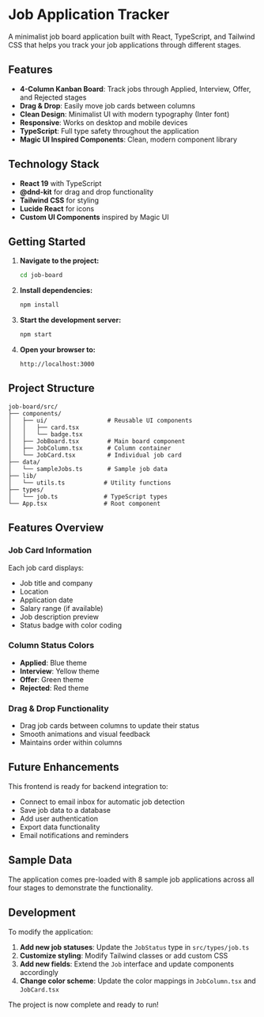 # Job Application Tracker

A minimalist job board application built with React, TypeScript, and Tailwind CSS that helps you track your job applications through different stages.

## Features

- **4-Column Kanban Board**: Track jobs through Applied, Interview, Offer, and Rejected stages
- **Drag & Drop**: Easily move job cards between columns
- **Clean Design**: Minimalist UI with modern typography (Inter font)
- **Responsive**: Works on desktop and mobile devices
- **TypeScript**: Full type safety throughout the application
- **Magic UI Inspired Components**: Clean, modern component library

## Technology Stack

- **React 19** with TypeScript
- **@dnd-kit** for drag and drop functionality
- **Tailwind CSS** for styling
- **Lucide React** for icons
- **Custom UI Components** inspired by Magic UI

## Getting Started

1. **Navigate to the project:**
   ```bash
   cd job-board
   ```

2. **Install dependencies:**
   ```bash
   npm install
   ```

3. **Start the development server:**
   ```bash
   npm start
   ```

4. **Open your browser to:**
   ```
   http://localhost:3000
   ```

## Project Structure

```
job-board/src/
├── components/
│   ├── ui/                 # Reusable UI components
│   │   ├── card.tsx
│   │   └── badge.tsx
│   ├── JobBoard.tsx        # Main board component
│   ├── JobColumn.tsx       # Column container
│   └── JobCard.tsx         # Individual job card
├── data/
│   └── sampleJobs.ts       # Sample job data
├── lib/
│   └── utils.ts           # Utility functions
├── types/
│   └── job.ts             # TypeScript types
└── App.tsx                # Root component
```

## Features Overview

### Job Card Information
Each job card displays:
- Job title and company
- Location
- Application date
- Salary range (if available)
- Job description preview
- Status badge with color coding

### Column Status Colors
- **Applied**: Blue theme
- **Interview**: Yellow theme
- **Offer**: Green theme
- **Rejected**: Red theme

### Drag & Drop Functionality
- Drag job cards between columns to update their status
- Smooth animations and visual feedback
- Maintains order within columns

## Future Enhancements

This frontend is ready for backend integration to:
- Connect to email inbox for automatic job detection
- Save job data to a database
- Add user authentication
- Export data functionality
- Email notifications and reminders

## Sample Data

The application comes pre-loaded with 8 sample job applications across all four stages to demonstrate the functionality.

## Development

To modify the application:

1. **Add new job statuses**: Update the `JobStatus` type in `src/types/job.ts`
2. **Customize styling**: Modify Tailwind classes or add custom CSS
3. **Add new fields**: Extend the `Job` interface and update components accordingly
4. **Change color scheme**: Update the color mappings in `JobColumn.tsx` and `JobCard.tsx`

The project is now complete and ready to run!